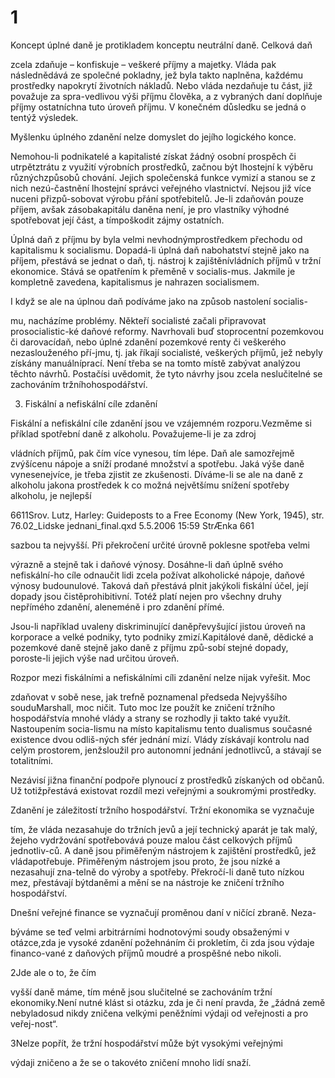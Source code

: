 # 1

Koncept úplné daně je protikladem konceptu neutrální daně. Celková daň

zcela zdaňuje – konfiskuje – veškeré příjmy a majetky. Vláda pak následnědává ze společné pokladny, jež byla takto naplněna, každému prostředky napokrytí životních nákladů. Nebo vláda nezdaňuje tu část, již považuje za spra-vedlivou výši příjmu člověka, a z vybraných daní doplňuje příjmy ostatníchna tuto úroveň příjmu. V konečném důsledku se jedná o tentýž výsledek.

Myšlenku úplného zdanění nelze domyslet do jejího logického konce.

Nemohou-li podnikatelé a kapitalisté získat žádný osobní prospěch či utrpětztrátu z využití výrobních prostředků, začnou být lhostejní k výběru různýchzpůsobů chování. Jejich společenská funkce vymizí a stanou se z nich nezú-častnění lhostejní správci veřejného vlastnictví. Nejsou již více nuceni přizpů-sobovat výrobu přání spotřebitelů. Je-li zdaňován pouze příjem, avšak zásobakapitálu daněna není, je pro vlastníky výhodné spotřebovat její část, a tímpoškodit zájmy ostatních.

Úplná daň z příjmu by byla velmi nevhodnýmprostředkem přechodu od kapitalismu k socialismu. Dopadá-li úplná daň nabohatství stejně jako na příjem, přestává se jednat o daň, tj. nástroj k zajištěnívládních příjmů v tržní ekonomice. Stává se opatřením k přeměně v socialis-mus. Jakmile je kompletně zavedena, kapitalismus je nahrazen socialismem.

I když se ale na úplnou daň podíváme jako na způsob nastolení socialis-

mu, nacházíme problémy. Někteří socialisté začali připravovat prosocialistic-ké daňové reformy. Navrhovali buď stoprocentní pozemkovou či darovacídaň, nebo úplné zdanění pozemkové renty či veškerého nezaslouženého pří-jmu, tj. jak říkají socialisté, veškerých příjmů, jež nebyly získány manuálníprací. Není třeba se na tomto místě zabývat analýzou těchto návrhů. Postačísi uvědomit, že tyto návrhy jsou zcela neslučitelné se zachováním tržníhohospodářství.

3. Fiskální a nefiskální cíle zdanění

Fiskální a nefiskální cíle zdanění jsou ve vzájemném rozporu.Vezměme si příklad spotřební daně z alkoholu. Považujeme-li je za zdroj

vládních příjmů, pak čím více vynesou, tím lépe. Daň ale samozřejmě zvýšícenu nápoje a sníží prodané množství a spotřebu. Jaká výše daně vynesenejvíce, je třeba zjistit ze zkušenosti. Díváme-li se ale na daně z alkoholu jakona prostředek k co možná největšímu snížení spotřeby alkoholu, je nejlepší

6611Srov. Lutz, Harley: Guideposts to a Free Economy (New York, 1945), str. 76.02_Lidske jednani_final.qxd 5.5.2006 15:59 StrÆnka 661

sazbou ta nejvyšší. Při překročení určité úrovně poklesne spotřeba velmi

výrazně a stejně tak i daňové výnosy. Dosáhne-li daň úplně svého nefiskální-ho cíle odnaučit lidi zcela požívat alkoholické nápoje, daňové výnosy budounulové. Taková daň přestává plnit jakýkoli fiskální účel, její dopady jsou čistěprohibitivní. Totéž platí nejen pro všechny druhy nepřímého zdanění, aleneméně i pro zdanění přímé.

Jsou-li například uvaleny diskriminující daněpřevyšující jistou úroveň na korporace a velké podniky, tyto podniky zmizí.Kapitálové daně, dědické a pozemkové daně stejně jako daně z příjmu způ-sobí stejné dopady, poroste-li jejich výše nad určitou úroveň.

Rozpor mezi fiskálními a nefiskálními cíli zdanění nelze nijak vyřešit. Moc

zdaňovat v sobě nese, jak trefně poznamenal předseda Nejvyššího souduMarshall, moc ničit. Tuto moc lze použít ke zničení tržního hospodářstvía mnohé vlády a strany se rozhodly ji takto také využít. Nastoupením socia-lismu na místo kapitalismu tento dualismus současné existence dvou odliš-ných sfér jednání mizí. Vlády získávají kontrolu nad celým prostorem, jenžsloužil pro autonomní jednání jednotlivců, a stávají se totalitními.

Nezávisí jižna finanční podpoře plynoucí z prostředků získaných od občanů. Už totižpřestává existovat rozdíl mezi veřejnými a soukromými prostředky.

Zdanění je záležitostí tržního hospodářství. Tržní ekonomika se vyznačuje

tím, že vláda nezasahuje do tržních jevů a její technický aparát je tak malý, žejeho vydržování spotřebovává pouze malou část celkových příjmů jednotliv-ců. A daně jsou přiměřeným nástrojem k zajištění prostředků, jež vládapotřebuje. Přiměřeným nástrojem jsou proto, že jsou nízké a nezasahují zna-telně do výroby a spotřeby. Překročí-li daně tuto nízkou mez, přestávají býtdaněmi a mění se na nástroje ke zničení tržního hospodářství.

Dnešní veřejné finance se vyznačují proměnou daní v ničící zbraně. Neza-

býváme se teď velmi arbitrárními hodnotovými soudy obsaženými v otázce,zda je vysoké zdanění požehnáním či prokletím, či zda jsou výdaje financo-vané z daňových příjmů moudré a prospěšné nebo nikoli.

2Jde ale o to, že čím

vyšší daně máme, tím méně jsou slučitelné se zachováním tržní ekonomiky.Není nutné klást si otázku, zda je či není pravda, že „žádná země nebyladosud nikdy zničena velkými peněžními výdaji od veřejnosti a pro veřej-nost“.

3Nelze popřít, že tržní hospodářství může být vysokými veřejnými

výdaji zničeno a že se o takovéto zničení mnoho lidí snaží.
